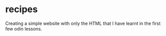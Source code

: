 # recipes

Creating a simple website with only the HTML that I have learnt in the first few odin lessons.